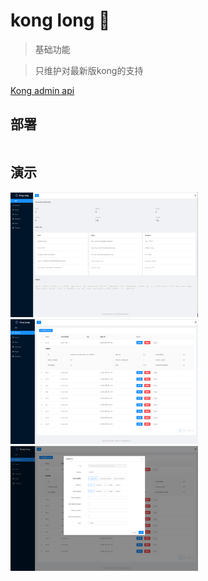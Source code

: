 # kong long  :dragon:

> 基础功能

> 只维护对最新版kong的支持

[Kong admin api](https://docs.konghq.com/2.2.x/admin-api/)

## 部署

```bash

```

## 演示

<img src="https://github.com/boot-vue/pics/blob/main/1.png?raw=true" width="300" height="200"  alt=""/>
<img src="https://github.com/boot-vue/pics/blob/main/2.png?raw=true" width="300" height="200"  alt=""/>
<img src="https://github.com/boot-vue/pics/blob/main/3.png?raw=true" width="300" height="200"  alt=""/>
